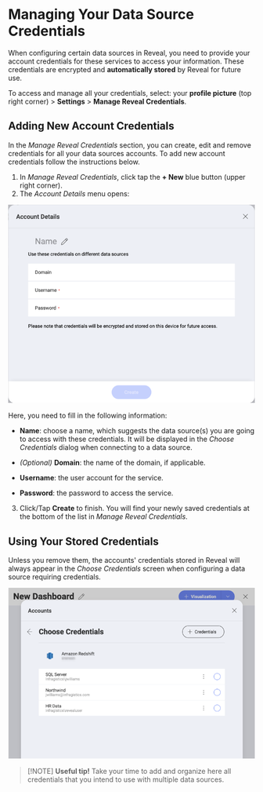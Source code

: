# Managing Your Data Source Credentials

When configuring certain data sources in Reveal, you need to provide
your account credentials for these services to access your information.
These credentials are encrypted and **automatically stored** by Reveal for future use.

To access and manage all your credentials, select: your **profile picture** (top right corner) > **Settings** > **Manage Reveal Credentials**.


## Adding New Account Credentials

In the _Manage Reveal Credentials_ section, you can create, edit and remove credentials for all your data sources accounts. To add new account credentials follow the instructions below.

1. In _Manage Reveal Credentials_, click tap the **+ New** blue button (upper right corner).
2. The *Account Details* menu opens:

  <img src="images/add-new-account-credentials.png" alt="Add New Account Credentials dialog" class="responsive-img"/>

  Here, you need to fill in the following information:

  -  **Name**: choose a name, which suggests the data source(s) you are going to access with these credentials. It will be displayed in the *Choose Credentials* dialog when connecting to a data source.

  - *(Optional)* **Domain**: the name of the domain, if applicable.

  - **Username**: the user account for the service.

  - **Password**: the password to access the service.

3. Click/Tap **Create** to finish. You will find your newly saved credentials at the bottom of the list in _Manage Reveal Credentials_.

## Using Your Stored Credentials

Unless you remove them, the accounts' credentials stored in Reveal will always appear in the *Choose Credentials* screen when configuring a data source requiring credentials.

<img src="images/choose-credentials-data-source.png" alt="Choose Credentials for a Data Source dialog" class="responsive-img"/>

> [!NOTE] **Useful tip!** Take your time to add and organize here all credentials that you intend to use with multiple data sources. 


